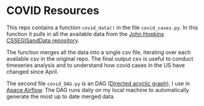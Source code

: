 # COVID Resources

This repo contains a function `covid_data()` in the file `covid_cases.py`. In this function it pulls in all the available data from the [John Hopkins CSSEGISandData repository](https://github.com/CSSEGISandData/COVID-19/tree/master/csse_covid_19_data/csse_covid_19_daily_reports_us).

The function merges all the data into a single csv file, iterating over each available csv in the original repo. The final output csv is useful to conduct timeseries analysis and to understand how covid cases in the US have changed since April.

The second file `covid_DAG.py` is an DAG ([Directed acyclic graph](https://en.wikipedia.org/wiki/Directed_acyclic_graph)), I use in [Apace Airflow](https://airflow.apache.org/). The DAG runs daily on my local machine to automatically generate the most up to date merged data.

